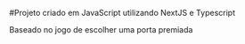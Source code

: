 #Projeto criado em JavaScript utilizando NextJS e Typescript

Baseado no jogo de escolher uma porta premiada
